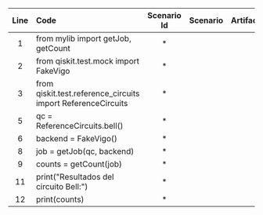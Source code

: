 | Line | Code | Scenario Id | Scenario | Artifact | Refactoring |
| :-: | :- | :-: | :- | :- | :- |
| 1 | from mylib import getJob, getCount | * |  |  |  |
| 2 | from qiskit.test.mock import FakeVigo | * |  |  |  |
| 3 | from qiskit.test.reference_circuits import ReferenceCircuits | * |  |  |  |
| 5 | qc = ReferenceCircuits.bell() | * |  |  |  |
| 6 | backend = FakeVigo() | * |  |  |  |
| 8 | job = getJob(qc, backend) | * |  |  |  |
| 9 | counts = getCount(job) | * |  |  |  |
| 11 | print("Resultados del circuito Bell:") | * |  |  |  |
| 12 | print(counts) | * |  |  |  |